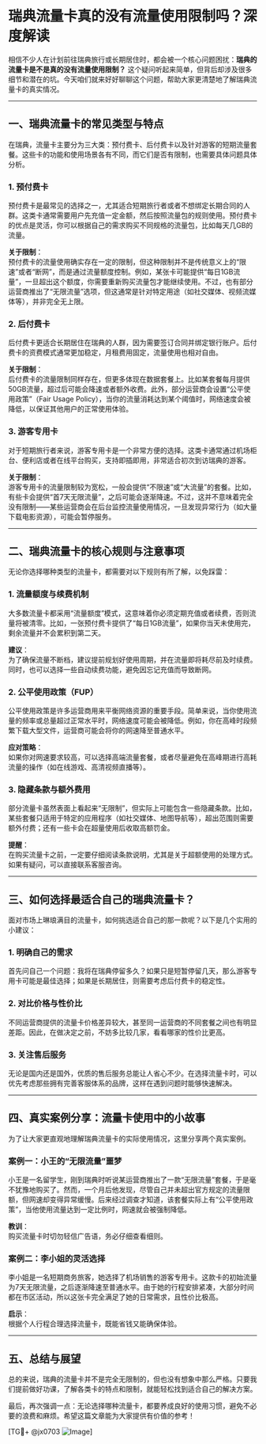 # 瑞典流量卡真的没有流量使用限制吗？深度解读

相信不少人在计划前往瑞典旅行或长期居住时，都会被一个核心问题困扰：**瑞典的流量卡是不是真的没有流量使用限制？** 这个疑问听起来简单，但背后却涉及很多细节和潜在的坑。今天咱们就来好好聊聊这个问题，帮助大家更清楚地了解瑞典流量卡的真实情况。

---

## 一、瑞典流量卡的常见类型与特点

在瑞典，流量卡主要分为三大类：预付费卡、后付费卡以及针对游客的短期流量套餐。这些卡的功能和使用场景各有不同，而它们是否有限制，也需要具体问题具体分析。

### 1. **预付费卡**
预付费卡是最常见的选择之一，尤其适合短期旅行者或者不想绑定长期合同的人群。这类卡通常需要用户先充值一定金额，然后按照流量包的规则使用。预付费卡的优点是灵活，你可以根据自己的需求购买不同规格的流量包，比如每天几GB的流量。

**关于限制**：  
预付费卡的流量使用确实存在一定的限制，但这种限制并不是传统意义上的“限速”或者“断网”，而是通过流量额度控制。例如，某张卡可能提供“每日1GB流量”，一旦超出这个额度，你需要重新购买流量包才能继续使用。不过，也有部分运营商推出了“无限流量”选项，但这通常是针对特定用途（如社交媒体、视频流媒体等），并非完全无上限。

### 2. **后付费卡**
后付费卡更适合长期居住在瑞典的人群，因为需要签订合同并绑定银行账户。后付费卡的资费模式通常更加稳定，月租费用固定，流量使用也相对自由。

**关于限制**：  
后付费卡的流量限制同样存在，但更多体现在数据套餐上。比如某套餐每月提供50GB流量，超过后可能会降速或者额外收费。此外，部分运营商会设置“公平使用政策”（Fair Usage Policy），当你的流量消耗达到某个阈值时，网络速度会被降低，以保证其他用户的正常使用体验。

### 3. **游客专用卡**
对于短期旅行者来说，游客专用卡是一个非常方便的选择。这类卡通常通过机场柜台、便利店或者在线平台购买，支持即插即用，非常适合初次到访瑞典的游客。

**关于限制**：  
游客专用卡的流量限制较为宽松，一般会提供“不限速”或“大流量”的套餐。比如，有些卡会提供“首7天无限流量”，之后可能会逐渐降速。不过，这并不意味着完全没有限制——某些运营商会在后台监控流量使用情况，一旦发现异常行为（如大量下载电影资源），可能会暂停服务。

---

## 二、瑞典流量卡的核心规则与注意事项

无论你选择哪种类型的流量卡，都需要对以下规则有所了解，以免踩雷：

### 1. **流量额度与续费机制**
大多数流量卡都采用“流量额度”模式，这意味着你必须定期充值或者续费，否则流量将被清零。比如，一张预付费卡提供了“每日1GB流量”，如果你当天未使用完，剩余流量并不会累积到第二天。

**建议**：  
为了确保流量不断档，建议提前规划好使用周期，并在流量即将耗尽前及时续费。同时，也可以选择一些自动续费功能，避免因忘记充值而导致断网。

### 2. **公平使用政策（FUP）**
公平使用政策是许多运营商用来平衡网络资源的重要手段。简单来说，当你使用流量的频率或总量超过正常水平时，网络速度可能会被降低。例如，你在高峰时段频繁下载大型文件，运营商可能会将你的网速降至普通水平。

**应对策略**：  
如果你对网速要求较高，可以选择高端流量套餐，或者尽量避免在高峰期进行高耗流量的操作（如在线游戏、高清视频直播等）。

### 3. **隐藏条款与额外费用**
部分流量卡虽然表面上看起来“无限制”，但实际上可能包含一些隐藏条款。比如，某些套餐只适用于特定的应用程序（如社交媒体、地图导航等），超出范围则需要额外付费；还有一些卡会在超量使用后收取高额罚金。

**提醒**：  
在购买流量卡之前，一定要仔细阅读条款说明，尤其是关于超额使用的处理方式。如果有疑问，可以直接联系客服咨询。

---

## 三、如何选择最适合自己的瑞典流量卡？

面对市场上琳琅满目的流量卡，如何挑选适合自己的那一款呢？以下是几个实用的小建议：

### 1. **明确自己的需求**
首先问自己一个问题：我将在瑞典停留多久？如果只是短暂停留几天，那么游客专用卡可能是最佳选择；如果是长期居住，则需要考虑后付费卡的稳定性。

### 2. **对比价格与性价比**
不同运营商提供的流量卡价格差异较大，甚至同一运营商的不同套餐之间也有明显差距。因此，在做决定之前，不妨多比较几家，看看哪家的性价比更高。

### 3. **关注售后服务**
无论是国内还是国外，优质的售后服务总能让人省心不少。在选择流量卡时，可以优先考虑那些拥有完善客服体系的品牌，这样在遇到问题时能够快速解决。

---

## 四、真实案例分享：流量卡使用中的小故事

为了让大家更直观地理解瑞典流量卡的实际使用情况，这里分享两个真实案例。

### 案例一：小王的“无限流量”噩梦
小王是一名留学生，刚到瑞典时听说某运营商推出了一款“无限流量”套餐，于是毫不犹豫地购买了。然而，一个月后他发现，尽管自己并未超出官方规定的流量限额，但网速却变得异常缓慢。后来经过调查才知道，该套餐实际上有“公平使用政策”，当他使用流量达到一定比例时，网速就会被强制降低。

**教训**：  
购买流量卡时切勿轻信广告语，务必仔细查看细则。

### 案例二：李小姐的灵活选择
李小姐是一名短期商务旅客，她选择了机场销售的游客专用卡。这款卡的初始流量为7天无限流量，之后逐渐降速至普通水平。由于她的行程安排紧凑，大部分时间都在市区活动，所以这张卡完全满足了她的日常需求，且性价比极高。

**启示**：  
根据个人行程合理选择流量卡，既能省钱又能确保体验。

---

## 五、总结与展望

总的来说，瑞典的流量卡并不是完全无限制的，但也没有想象中那么严格。只要我们提前做好功课，了解各类卡的特点和限制，就能轻松找到适合自己的解决方案。

最后，再次强调一点：无论选择哪种流量卡，都要养成良好的使用习惯，避免不必要的浪费和麻烦。希望这篇文章能为大家提供有价值的参考！

[TG💪+ @jx0703 ![Image](https://github.com/user-attachments/assets/dbca1d08-cadb-493c-b0ec-ad6f7a83f270)]